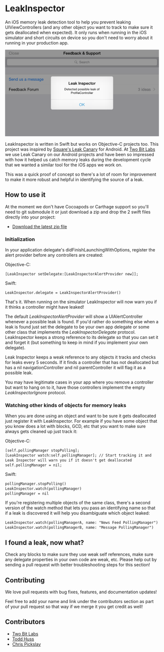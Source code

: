 # LeakInspector

An iOS memory leak detection tool to help you prevent leaking UIViewControllers (and any other object you want to track to make sure it gets deallocated when expected). It only runs when running in the iOS simulator and short circuits on device so you don't need to worry about it running in your production app.

![screenshot.png](assets/screenshot.png)

LeakInspector is written in Swift but works on Objective-C projects too. This project was inspired by [Square's Leak Canary](https://github.com/square/leakcanary) for Android. At [Two Bit Labs](http://twobitlabs.com) we use Leak Canary on our Android projects and have been so impressed with how it helped us catch memory leaks during the development cycle that we wanted a similar tool for the iOS apps we work on.

This was a quick proof of concept so there's a lot of room for improvement to make it more robust and helpful in identifying the source of a leak. 

## How to use it

At the moment we don't have Cocoapods or Carthage support so you'll need to git submodule it or just download a zip and drop the 2 swift files directly into your project:

* [Download the latest zip file](https://github.com/twobitlabs/LeakInspector/archive/master.zip)

### Initialization

In your application delegate's didFinishLaunchingWithOptions, register the alert provider before any controllers are created: 

Objective-C:

```
[LeakInspector setDelegate:[LeakInspectorAlertProvider new]];
```

Swift:

```
LeakInspector.delegate = LeakInspectorAlertProvider()
```

That's it. When running on the simulator LeakInspector will now warn you if it thinks a controller might have leaked! 

The default *LeakInspectorAlertProvider* will show a UIAlertController whenever a possible leak is found. If you'd rather do something else when a leak is found just set the delegate to be your own app delegate or some other class that implements the *LeakInspectorDelegate* protocol. LeakInspector keeps a strong reference to its delegate so that you can set it and forget it (but something to keep in mind if you implement your own delegate).

Leak Inspector keeps a weak reference to any objects it tracks and checks for leaks every 5 seconds. If it finds a controller that has not deallocated but has a nil navigationController and nil parentController it will flag it as a possible leak. 

You may have legitimate cases in your app where you remove a controller but want to hang on to it, have those controllers implement the empty *LeakInspectorIgnore* protocol.

### Watching other kinds of objects for memory leaks

When you are done using an object and want to be sure it gets deallocated just register it with LeakInspector. For example if you have some object that you know does a lot with blocks, GCD, etc that you want to make sure always gets cleaned up just track it:

Objective-C:

```
[self.pollingManager stopPolling];
[LeakInspector watch:self.pollingManager]; // Start tracking it and Leak Inspector will warn you if it doesn't get deallocated 
self.pollingManager = nil;
```

Swift:

```
pollingManager.stopPolling()
LeakInspector.watch(pollingManager)
pollingManager = nil
```

If you're registering multiple objects of the same class, there's a second version of the watch method that lets you pass an identifying name so that if a leak is discovered it will help you disambiguate which object leaked:

```
LeakInspector.watch(pollingManagerA, name: "News Feed PollingManager")
LeakInspector.watch(pollingManagerB, name: "Message PollingManager")
```

## I found a leak, now what?

Check any blocks to make sure they use weak self references, make sure any delegate properties in your own code are weak, etc. Please help out by sending a pull request with better troubleshooting steps for this section!

## Contributing

We love pull requests with bug fixes, features, and documentation updates! 

Feel free to add your name and link under the contributors section as part of your pull request so that way if we merge it you get credit as well!

## Contributors
 - [Two Bit Labs](http://twobitlabs.com/)
 - [Todd Huss](https://github.com/thuss)
 - [Chris Pickslay](https://github.com/chrispix)

